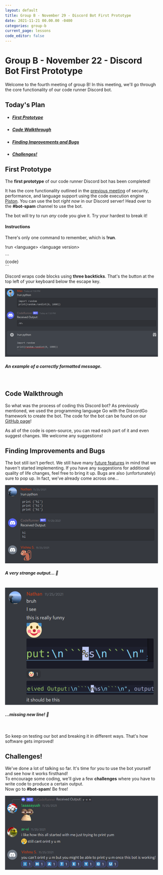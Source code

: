```yaml
---
layout: default
title: Group B - November 29 - Discord Bot First Prototype
date: 2021-11-21 00.00.00 -0400
categories: group-b
current_page: lessons
code_editor: false
---
```

# Group B - November 22 - Discord Bot First Prototype

Welcome to the fourth meeting of group B! In this meeting, we'll go through the core functionality of our code runner Discord bot.

## Today's Plan
- <h5><a href="#first-prototype">First Prototype</a></h5>
- <h5><a href="#code-walkthrough">Code Walkthrough</a></h5>
- <h5><a href="#finding-improvements-and-bugs">Finding Improvements and Bugs</a></h5>
- <h5><a href="#challenges">Challenges!</a></h5>

## First Prototype

The **first prototype** of our code runner Discord bot has been completed!

It has the core functionality outlined in the [previous meeting](http://localhost:4000/group-b/2021/11/21/group-b-lesson-6.html#baseline-features) of security, performance, and language support using the code execution engine [Piston](https://github.com/engineer-man/piston). You can use the bot *right now* in our Discord server! Head over to the **#bot-spam** channel to use the bot.

The bot will try to run *any* code you give it. Try your hardest to break it!

#### Instructions

There's only one command to remember, which is **!run**.

!run \<language\> \<language version\>  

\`​\`​\`  
{code}  
\`​\`​\`  

Discord wraps code blocks using **three backticks**. That's the button at the top left of your keyboard below the escape key.

<img src="/assets/img/group-b/lesson-7/discord-bot-example.png" alt="" class="post-img-large">

##### *An example of a correctly formatted message.*
<br>

## Code Walkthrough

So what was the process of coding this Discord bot? As previously mentioned, we used the programming language Go with the DiscordGo framework to create the bot. The code for the bot can be found on our [GitHub page](https://github.com/WoodlandsComputerScience/CodeRunnerBot)!

As all of the code is open-source, you can read each part of it and even suggest changes. We welcome any suggestions!

## Finding Improvements and Bugs

The bot still isn't perfect. We still have many [future features](http://localhost:4000/group-b/2021/11/21/group-b-lesson-6.html#future-features) in mind that we haven't started implementing. If you have any suggestions for additional quality of life changes, feel free to bring it up. Bugs are also (unfortunately) sure to pop up. In fact, we've already come across one...

<img src="/assets/img/group-b/lesson-7/discord-bot-bug-1.png" alt="" class="post-img-large">

##### *A very strange output...* 🐒
<br>

<img src="/assets/img/group-b/lesson-7/discord-bot-bug-2.png" alt="" class="post-img-large">

##### *...missing new line!* 🍌
<br>

So keep on testing our bot and breaking it in different ways. That's how software gets improved!

## Challenges!

We've done a lot of talking so far. It's time for you to use the bot yourself and see how it works firsthand!  
To encourage some coding, we'll give a few **challenges** where you have to write code to produce a certain output.  
Now go to **#bot-spam**! Be free!

<img src="/assets/img/group-b/lesson-7/vishnu.png" alt="" class="post-img-large">